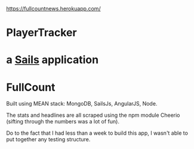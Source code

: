 https://fullcountnews.herokuapp.com/
# PlayerTracker

a [Sails](http://sailsjs.org) application
=======
# FullCount

Built using MEAN stack:
MongoDB,
SailsJs,
AngularJS,
Node.

The stats and headlines are all scraped using the npm module Cheerio (sifting through the numbers was a lot of fun).

Do to the fact that I had less than a week to build this app, I wasn't able to put together any testing structure.

